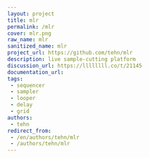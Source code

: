 ```yaml
---
layout: project
title: mlr
permalink: /mlr
cover: mlr.png
raw_name: mlr
sanitized_name: mlr
project_url: https://github.com/tehn/mlr
description: live sample-cutting platform
discussion_url: https://llllllll.co/t/21145
documentation_url: 
tags:
 - sequencer
 - sampler
 - looper
 - delay
 - grid
authors:
 - tehn
redirect_from:
 - /en/authors/tehn/mlr
 - /authors/tehn/mlr
---
```

